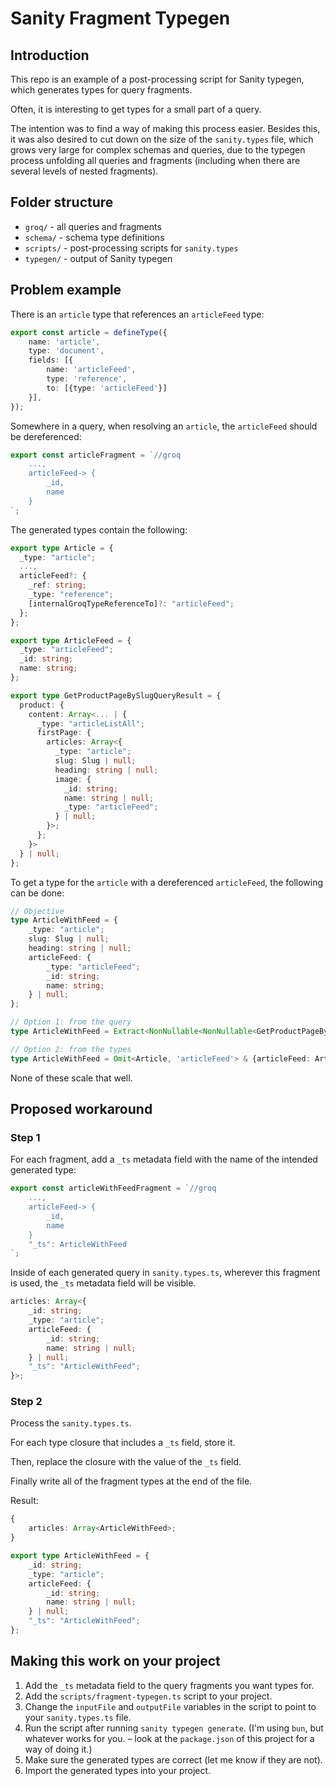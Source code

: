 # Sanity Fragment Typegen

## Introduction
This repo is an example of a post-processing script for Sanity typegen, which generates types for query fragments.

Often, it is interesting to get types for a small part of a query.

The intention was to find a way of making this process easier. Besides this, it was also desired to cut down on the size of the `sanity.types` file, which grows very large for complex schemas and queries, due to the typegen process unfolding all queries and fragments (including when there are several levels of nested fragments).

## Folder structure
- `groq/` - all queries and fragments
- `schema/` - schema type definitions
- `scripts/` - post-processing scripts for `sanity.types`
- `typegen/` - output of Sanity typegen

## Problem example

There is an `article` type that references an `articleFeed` type:

```ts
export const article = defineType({
	name: 'article',
	type: 'document',
	fields: [{
        name: 'articleFeed',
        type: 'reference',
        to: [{type: 'articleFeed'}]
	}],
});
```

Somewhere in a query, when resolving an `article`, the `articleFeed` should be dereferenced:

```ts
export const articleFragment = `//groq
    ...,
    articleFeed-> {
        _id,
        name
    }
`;
```

The generated types contain the following:

```ts
export type Article = {
  _type: "article";
  ...,
  articleFeed?: {
    _ref: string;
    _type: "reference";
    [internalGroqTypeReferenceTo]?: "articleFeed";
  };
};

export type ArticleFeed = {
  _type: "articleFeed";
  _id: string;
  name: string;
};

export type GetProductPageBySlugQueryResult = {
  product: {
    content: Array<... | {
      _type: "articleListAll";
      firstPage: {
        articles: Array<{
          _type: "article";
          slug: Slug | null;
          heading: string | null;
          image: {
            _id: string;
            name: string | null;
            _type: "articleFeed";
          } | null;
        }>;
      };
    }>
  } | null;
};
```

To get a type for the `article` with a dereferenced `articleFeed`, the following can be done:

```ts
// Objective
type ArticleWithFeed = {
    _type: "article";
    slug: Slug | null;
    heading: string | null;
    articleFeed: {
        _type: "articleFeed";
        _id: string;
        name: string;
    } | null;
};

// Option 1: from the query
type ArticleWithFeed = Extract<NonNullable<NonNullable<GetProductPageBySlugQueryResult['product']>['content']>[number], {_type: 'articleListAll'}>['firstPage']['articles'][number];

// Option 2: from the types
type ArticleWithFeed = Omit<Article, 'articleFeed'> & {articleFeed: ArticleFeed | null};
```

None of these scale that well.


## Proposed workaround

### Step 1
For each fragment, add a `_ts` metadata field with the name of the intended generated type:

```ts
export const articleWithFeedFragment = `//groq
    ...,
    articleFeed-> {
        _id,
        name
    }
    "_ts": ArticleWithFeed
`;
```

Inside of each generated query in `sanity.types.ts`, wherever this fragment is used, the `_ts` metadata field will be visible.

```ts
articles: Array<{
    _id: string;
    _type: "article";
    articleFeed: {
        _id: string;
        name: string | null;
    } | null;
    "_ts": "ArticleWithFeed";
}>;
```

### Step 2
Process the `sanity.types.ts`.

For each type closure that includes a `_ts` field, store it.

Then, replace the closure with the value of the `_ts` field.

Finally write all of the fragment types at the end of the file.

Result:

```ts
{
    articles: Array<ArticleWithFeed>;
}

export type ArticleWithFeed = {
    _id: string;
    _type: "article";
    articleFeed: {
        _id: string;
        name: string | null;
    } | null;
    "_ts": "ArticleWithFeed";
};
```

## Making this work on your project
1. Add the `_ts` metadata field to the query fragments you want types for.
2. Add the `scripts/fragment-typegen.ts` script to your project.
3. Change the `inputFile` and `outputFile` variables in the script to point to your `sanity.types.ts` file.
4. Run the script after running `sanity typegen generate`. (I'm using `bun`, but whatever works for you. – look at the `package.json` of this project for a way of doing it.)
5. Make sure the generated types are correct (let me know if they are not).
6. Import the generated types into your project.

